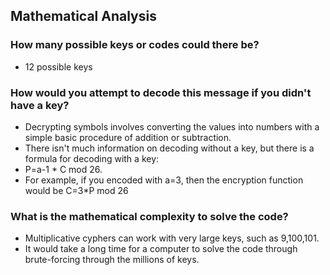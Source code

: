 ## Mathematical Analysis

### How many possible keys or codes could there be? 
* 12 possible keys

### How would you attempt to decode this message if you didn't have a key? 
* Decrypting symbols involves converting the values into numbers with a simple basic procedure of addition or subtraction.
* There isn't much information on decoding without a key, but there is a formula for decoding with a key:
* P=a-1 * C mod 26. 
* For example, if you encoded with a=3, then the encryption function would be C=3*P mod 26

### What is the mathematical complexity to solve the code?
* Multiplicative cyphers can work with very large keys, such as 9,100,101. 
* It would take a long time for a computer to solve the code through brute-forcing through the millions of keys. 
